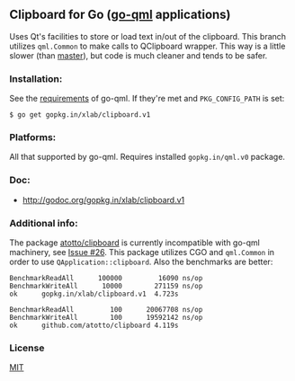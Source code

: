 ## Clipboard for Go ([go-qml](http://godoc.org/gopkg.in/qml.v0) applications)

Uses Qt's facilities to store or load text in/out of the clipboard. This branch utilizes `qml.Common` to make calls to QClipboard wrapper. This way is a little slower (than [master](https://github.com/xlab/clipboard/tree/master)), but code is much cleaner and tends to be safer.

### Installation:

See the [requirements](https://github.com/go-qml/qml/tree/master) of go-qml. If they're met and `PKG_CONFIG_PATH` is set:

    $ go get gopkg.in/xlab/clipboard.v1

### Platforms:

All that supported by go-qml. Requires installed `gopkg.in/qml.v0` package.

### Doc: 

* http://godoc.org/gopkg.in/xlab/clipboard.v1

### Additional info:

The package [atotto/clipboard](https://github.com/atotto/clipboard) is currently incompatible with go-qml machinery, see [Issue #26](https://github.com/go-qml/qml/issues/26).
This package utilizes CGO and `qml.Common` in order to use `QApplication::clipboard`. Also the benchmarks are better:

```
BenchmarkReadAll	  100000	     16090 ns/op
BenchmarkWriteAll	   10000	    271159 ns/op
ok  	gopkg.in/xlab/clipboard.v1	4.723s
```

```
BenchmarkReadAll	     100	  20067708 ns/op
BenchmarkWriteAll	     100	  19592142 ns/op
ok  	github.com/atotto/clipboard	4.119s
```

### License

[MIT](http://xlab.mit-license.org)
